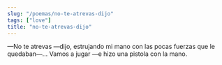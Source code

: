 ```yaml
---
slug: "/poemas/no-te-atrevas-dijo"
tags: ["love"]
title: "no-te-atrevas-dijo"
---
```

—No te atrevas —dijo, estrujando mi mano con las pocas fuerzas que le quedaban—... Vamos a jugar —e hizo una pistola con la mano.